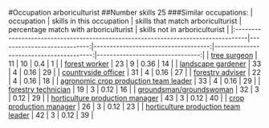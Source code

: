 #Occupation arboriculturist
##Number skills 25
###Similar occupations:
| occupation                                                                        |   skills in this occupation |   skills that match arboriculturist |   percentage match with arboriculturist |   skills not in arboriculturist |
|:----------------------------------------------------------------------------------|----------------------------:|------------------------------------:|----------------------------------------:|--------------------------------:|
| [tree surgeon](tree_surgeon.md)                                                   |                          11 |                                  10 |                                    0.4  |                               1 |
| [forest worker](forest_worker.md)                                                 |                          23 |                                   9 |                                    0.36 |                              14 |
| [landscape gardener](landscape_gardener.md)                                       |                          33 |                                   4 |                                    0.16 |                              29 |
| [countryside officer](countryside_officer.md)                                     |                          31 |                                   4 |                                    0.16 |                              27 |
| [forestry adviser](forestry_adviser.md)                                           |                          22 |                                   4 |                                    0.16 |                              18 |
| [agronomic crop production team leader](agronomic_crop_production_team_leader.md) |                          33 |                                   4 |                                    0.16 |                              29 |
| [forestry technician](forestry_technician.md)                                     |                          19 |                                   3 |                                    0.12 |                              16 |
| [groundsman/groundswoman](groundsman-groundswoman.md)                             |                          32 |                                   3 |                                    0.12 |                              29 |
| [horticulture production manager](horticulture_production_manager.md)             |                          43 |                                   3 |                                    0.12 |                              40 |
| [crop production manager](crop_production_manager.md)                             |                          26 |                                   3 |                                    0.12 |                              23 |
| [horticulture production team leader](horticulture_production_team_leader.md)     |                          42 |                                   3 |                                    0.12 |                              39 |

